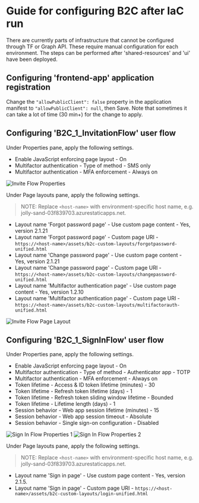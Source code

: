 # Guide for configuring B2C after IaC run

There are currently parts of infrastructure that cannot be configured through TF or Graph API. These require manual configuration for each environment. The steps can be performed after 'shared-resources' and 'ui' have been deployed.

## Configuring 'frontend-app' application registration

Change the `"allowPublicClient": false` property in the application manifest to `"allowPublicClient": null`, then Save. Note that sometimes it can take a lot of time (30 min+) for the change to apply.

## Configuring 'B2C_1_InvitationFlow' user flow

Under Properties pane, apply the following settings.

- Enable JavaScript enforcing page layout - On
- Multifactor authentication - Type of method - SMS only
- Multifactor authentication - MFA enforcement - Always on

![Invite Flow Properties](https://user-images.githubusercontent.com/77341673/228801159-7320e8bf-97f3-462c-80bb-c2580777aed3.PNG)

Under Page layouts pane, apply the following settings.

> NOTE: Replace `<host-name>` with environment-specific host name, e.g. jolly-sand-03f839703.azurestaticapps.net.

- Layout name 'Forgot password page' - Use custom page content - Yes, version 2.1.21
- Layout name 'Forgot password page' - Custom page URI - `https://<host-name>/assets/b2c-custom-layouts/forgotpassword-unified.html`
- Layout name 'Change password page' - Use custom page content - Yes, version 2.1.21
- Layout name 'Change password page' - Custom page URI - `https://<host-name>/assets/b2c-custom-layouts/changepassword-unified.html`
- Layout name 'Multifactor authentication page' - Use custom page content - Yes, version 1.2.10
- Layout name 'Multifactor authentication page' - Custom page URI - `https://<host-name>/assets/b2c-custom-layouts/multifactorauth-unified.html`

![Invite Flow Page Layout](https://user-images.githubusercontent.com/77341673/228801236-18c95292-8b1b-4e1f-96ce-cc4302413dcc.PNG)

## Configuring 'B2C_1_SignInFlow' user flow

Under Properties pane, apply the following settings.

- Enable JavaScript enforcing page layout - On
- Multifactor authentication - Type of method - Authenticator app - TOTP
- Multifactor authentication - MFA enforcement - Always on
- Token lifetime - Access & ID token lifetime (minutes) - 30
- Token lifetime - Refresh token lifetime (days) - 1
- Token lifetime - Refresh token sliding window lifetime - Bounded
- Token lifetime - Lifetime length (days) - 1
- Session behavior - Web app session lifetime (minutes) - 15
- Session behavior - Web app session timeout - Absolute
- Session behavior - Single sign-on configuration - Disabled

![Sign In Flow Properties 1](https://user-images.githubusercontent.com/77341673/228801340-cb77d4a1-773d-417e-9f22-7dfd7ae6b196.PNG)
![Sign In Flow Properties 2](https://user-images.githubusercontent.com/77341673/228801401-882d0faa-5c1c-4b43-bfbf-f3c4957530e4.PNG)

Under Page layouts pane, apply the following settings.

> NOTE: Replace `<host-name>` with environment-specific host name, e.g. jolly-sand-03f839703.azurestaticapps.net.

- Layout name 'Sign in page' - Use custom page content - Yes, version 2.1.5.
- Layout name 'Sign in page' - Custom page URI - `https://<host-name>/assets/b2c-custom-layouts/login-unified.html`
